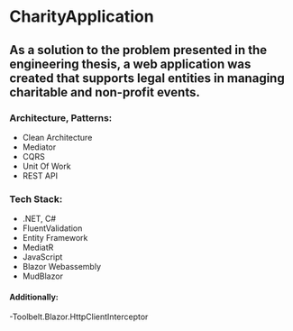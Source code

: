 # CharityApplication
## As a solution to the problem presented in the engineering thesis, a web application was created that supports legal entities in managing charitable and non-profit events.
### Architecture, Patterns:
- Clean Architecture
- Mediator
- CQRS
- Unit Of Work
- REST API
### Tech Stack:
- .NET, C#
- FluentValidation
- Entity Framework
- MediatR
- JavaScript
- Blazor Webassembly
- MudBlazor
#### Additionally: 
-Toolbelt.Blazor.HttpClientInterceptor
